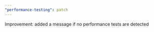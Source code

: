 ```yaml
---
"performance-testing": patch
---
```


Improvement: added a message if no performance tests are detected
